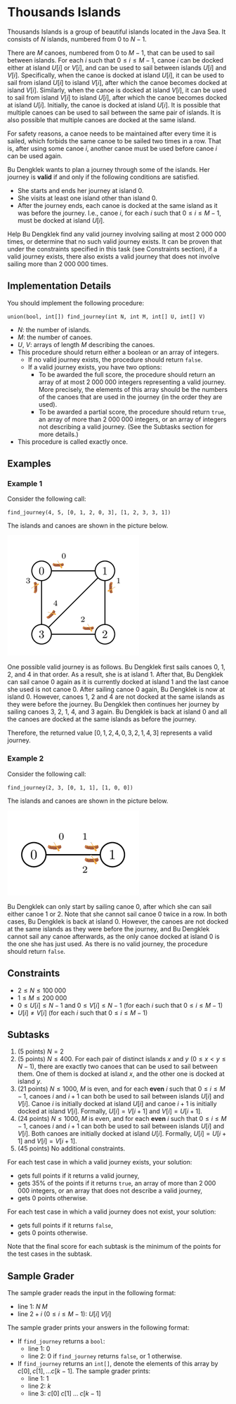 # Thousands Islands

Thousands Islands is a group of beautiful islands located in the Java Sea.
It consists of $N$ islands, numbered from $0$ to $N - 1$.

There are $M$ canoes, numbered from $0$ to $M - 1$, that can be used to sail between islands.
For each $i$ such that $0 \le i \le M - 1$, canoe $i$ can be docked either at island $U[i]$ or $V[i]$, and can be used to sail between islands $U[i]$ and $V[i]$.
Specifically, when the canoe is docked at island $U[i]$, it can be used to sail from island $U[i]$ to island $V[i]$, after which the canoe becomes docked at island $V[i]$.
Similarly, when the canoe is docked at island $V[i]$, it can be used to sail from island $V[i]$ to island $U[i]$, after which the canoe becomes docked at island $U[i]$.
Initially, the canoe is docked at island $U[i]$.
It is possible that multiple canoes can be used to sail between the same pair of islands.
It is also possible that multiple canoes are docked at the same island.

For safety reasons, a canoe needs to be maintained after every time it is sailed, which forbids the same canoe to be sailed two times in a row.
That is, after using some canoe $i$, another canoe must be used before canoe $i$ can be used again.

Bu Dengklek wants to plan a journey through some of the islands.
Her journey is **valid** if and only if the following conditions are satisfied.
* She starts and ends her journey at island $0$.
* She visits at least one island other than island $0$.
* After the journey ends, each canoe is docked at the same island as it was before the journey.
  I.e., canoe $i$, for each $i$ such that $0 \le i \le M - 1$, must be docked at island $U[i]$.

Help Bu Dengklek find any valid journey involving sailing at most $2\;000\;000$ times, or determine that no such valid journey exists.
It can be proven that under the constraints specified in this task (see Constraints section), if a valid journey exists, there also exists a valid journey that does not involve sailing more than $2\;000\;000$ times.


## Implementation Details

You should implement the following procedure:

```
union(bool, int[]) find_journey(int N, int M, int[] U, int[] V)
```

* $N$: the number of islands.
* $M$: the number of canoes.
* $U$, $V$: arrays of length $M$ describing the canoes.
* This procedure should return either a boolean or an array of integers.
  * If no valid journey exists, the procedure should return `false`.
  * If a valid journey exists, you have two options:
    * To be awarded the full score, the procedure should return an array of at most $2\;000\;000$ integers representing a valid journey. More precisely, the elements of this array should be the numbers of the canoes that are used in the journey (in the order they are used).
    * To be awarded a partial score, the procedure should return `true`, an array of more than $2\;000\;000$ integers, or an array of integers not describing a valid journey. (See the Subtasks section for more details.)
* This procedure is called exactly once.


## Examples

### Example 1

Consider the following call:

```
find_journey(4, 5, [0, 1, 2, 0, 3], [1, 2, 3, 3, 1])
```

The islands and canoes are shown in the picture below.

![](islands-sample1.png)

One possible valid journey is as follows.
Bu Dengklek first sails canoes $0$, $1$, $2$, and $4$ in that order.
As a result, she is at island $1$.
After that, Bu Dengklek can sail canoe $0$ again as it is currently docked at island $1$ and the last canoe she used is not canoe $0$.
After sailing canoe $0$ again, Bu Dengklek is now at island $0$.
However, canoes $1$, $2$ and $4$ are not docked at the same islands as they were before the journey.
Bu Dengklek then continues her journey by sailing canoes $3$, $2$, $1$, $4$, and $3$ again.
Bu Dengklek is back at island $0$ and all the canoes are docked at the same islands as before the journey.

Therefore, the returned value $[0, 1, 2, 4, 0, 3, 2, 1, 4, 3]$ represents a valid journey.

### Example 2

Consider the following call:

```
find_journey(2, 3, [0, 1, 1], [1, 0, 0])
```

The islands and canoes are shown in the picture below.

![](islands-sample2.png)

Bu Dengklek can only start by sailing canoe $0$, after which she can sail either canoe $1$ or $2$.
Note that she cannot sail canoe $0$ twice in a row.
In both cases, Bu Dengklek is back at island $0$.
However, the canoes are not docked at the same islands as they were before the journey, and Bu Dengklek cannot sail any canoe afterwards, as the only canoe docked at island $0$ is the one she has just used.
As there is no valid journey, the procedure should return `false`.


## Constraints

* $2 \le N \le 100\;000$
* $1 \le M \le 200\;000$
* $0 \le U[i] \le N - 1$ and $0 \le V[i] \le N - 1$ (for each $i$ such that $0 \le i \le M - 1$)
* $U[i] \neq V[i]$ (for each $i$ such that $0 \le i \le M - 1$)


## Subtasks

1. (5 points) $N = 2$
1. (5 points) $N \le 400$.
For each pair of distinct islands $x$ and $y$ ($0 \le x \lt y \le N - 1$), there are exactly two canoes that can be used to sail between them.
One of them is docked at island $x$, and the other one is docked at island $y$.
1. (21 points) $N \le 1000$, $M$ is even, and for each **even** $i$ such that $0 \le i \le M - 1$, canoes $i$ and $i + 1$ can both be used to sail between islands $U[i]$ and $V[i]$.
Canoe $i$ is initially docked at island $U[i]$ and canoe $i + 1$ is initially docked at island $V[i]$.
Formally, $U[i] = V[i + 1]$ and $V[i] = U[i + 1]$.
1. (24 points) $N \le 1000$, $M$ is even, and for each **even** $i$ such that $0 \le i \le M - 1$, canoes $i$ and $i + 1$ can both be used to sail between islands $U[i]$ and $V[i]$.
Both canoes are initially docked at island $U[i]$.
Formally, $U[i] = U[i + 1]$ and $V[i] = V[i + 1]$.
1. (45 points) No additional constraints.

For each test case in which a valid journey exists, your solution:
  * gets full points if it returns a valid journey,
  * gets $35\%$ of the points if it returns `true`, an array of more than $2\;000\;000$ integers, or an array that does not describe a valid journey,
  * gets $0$ points otherwise.

For each test case in which a valid journey does not exist, your solution:
  * gets full points if it returns `false`,
  * gets $0$ points otherwise.

Note that the final score for each subtask is the minimum of the points for the test cases in the subtask.


## Sample Grader

The sample grader reads the input in the following format:

* line $1$: $N \; M$
* line $2 + i$ ($0 \le i \le M - 1$): $U[i] \; V[i]$

The sample grader prints your answers in the following format:

* If `find_journey` returns a `bool`:
  * line $1$: $0$
  * line $2$: $0$ if `find_journey` returns `false`, or $1$ otherwise.
* If `find_journey` returns an `int[]`, denote the elements of this array by $c[0], c[1], \ldots c[k-1]$. The sample grader prints:
  * line $1$: $1$
  * line $2$: $k$
  * line $3$: $c[0] \; c[1] \; \ldots \; c[k-1]$
